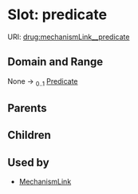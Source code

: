 
# Slot: predicate




URI: [drug:mechanismLink__predicate](http://w3id.org/ontogpt/drug/mechanismLink__predicate)


## Domain and Range

None &#8594;  <sub>0..1</sub> [Predicate](Predicate.md)

## Parents


## Children


## Used by

 * [MechanismLink](MechanismLink.md)
